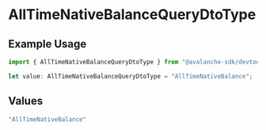 # AllTimeNativeBalanceQueryDtoType

## Example Usage

```typescript
import { AllTimeNativeBalanceQueryDtoType } from "@avalanche-sdk/devtools/models/components";

let value: AllTimeNativeBalanceQueryDtoType = "AllTimeNativeBalance";
```

## Values

```typescript
"AllTimeNativeBalance"
```